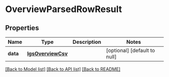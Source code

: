 # OverviewParsedRowResult
## Properties

| Name | Type | Description | Notes |
|------------ | ------------- | ------------- | -------------|
| **data** | [**IgsOverviewCsv**](IgsOverviewCsv.md) |  | [optional] [default to null] |

[[Back to Model list]](../README.md#documentation-for-models) [[Back to API list]](../README.md#documentation-for-api-endpoints) [[Back to README]](../README.md)

